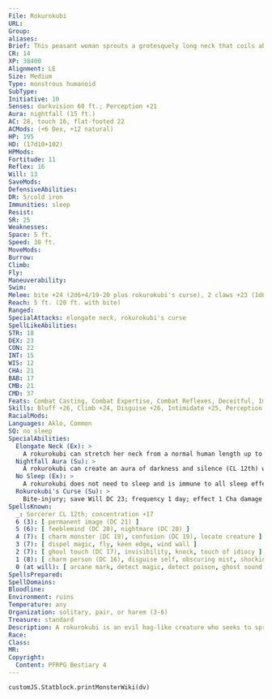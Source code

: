 ```yaml
---
File: Rokurokubi
URL: 
Group: 
aliases: 
Brief: This peasant woman sprouts a grotesquely long neck that coils about like a snake, with razor-sharp teeth filling her gaping maw.
CR: 14
XP: 38400
Alignment: LE
Size: Medium
Type: monstrous humanoid
SubType: 
Initiative: 10
Senses: darkvision 60 ft.; Perception +21
Aura: nightfall (15 ft.)
AC: 28, touch 16, flat-footed 22
ACMods: (+6 Dex, +12 natural)
HP: 195
HD: (17d10+102)
HPMods: 
Fortitude: 11
Reflex: 16
Will: 13
SaveMods: 
DefensiveAbilities: 
DR: 5/cold iron
Immunities: sleep
Resist: 
SR: 25
Weaknesses: 
Space: 5 ft.
Speed: 30 ft.
MoveMods: 
Burrow: 
Climb: 
Fly: 
Maneuverability: 
Swim: 
Melee: bite +24 (2d6+4/19-20 plus rokurokubi's curse), 2 claws +23 (1d6+4)
Reach: 5 ft. (20 ft. with bite)
Ranged: 
SpecialAttacks: elongate neck, rokurokubi's curse
SpellLikeAbilities: 
STR: 18
DEX: 23
CON: 22
INT: 15
WIS: 12
CHA: 21
BAB: 17
CMB: 21
CMD: 37
Feats: Combat Casting, Combat Expertise, Combat Reflexes, Deceitful, Improved Critical (bite), Improved Initiative, Iron Will, Weapon Finesse, Weapon Focus (bite)
Skills: Bluff +26, Climb +24, Disguise +26, Intimidate +25, Perception +21, Stealth +26
RacialMods: 
Languages: Aklo, Common
SQ: no sleep
SpecialAbilities:
  Elongate Neck (Ex): >
    A rokurokubi can stretch her neck from a normal human length up to 20 feet, giving her reach with her bite attack and threatening all squares within that range.
  Nightfall Aura (Su): >
    A rokurokubi can create an aura of darkness and silence (CL 12th) with a radius of 15 feet. The rokurokubi is immune to the effects of her aura, and can activate or suppress this ability as a free action. These aura effects can be dispelled as if they were spells.
  No Sleep (Ex): >
    A rokurokubi does not need to sleep and is immune to all sleep effects.
  Rokurokubi's Curse (Su): >
    Bite-injury; save Will DC 23; frequency 1 day; effect 1 Cha damage and permanently silenced after 4 Cha damage. Fully healing the Cha damage cures the silence. The save DC is Charisma-based.  Spells A rokurokubi casts spells as a 12th-level sorcerer.
SpellsKnown:
  _: Sorcerer CL 12th; concentration +17
  6 (3): [ permanent image (DC 21) ]
  5 (6): [ feeblemind (DC 20), nightmare (DC 20) ]
  4 (7): [ charm monster (DC 19), confusion (DC 19), locate creature ]
  3 (7): [ dispel magic, fly, keen edge, wind wall ]
  2 (7): [ ghoul touch (DC 17), invisibility, knock, touch of idiocy ]
  1 (8): [ charm person (DC 16), disguise self, obscuring mist, shocking grasp, sleep (DC 16) ]
  0 (at will): [ arcane mark, detect magic, detect poison, ghost sound (DC 15), mage hand, message, open/close, prestidigitation, read magic ]
SpellsPrepared: 
SpellDomains: 
Bloodline: 
Environment: ruins
Temperature: any
Organization: solitary, pair, or harem (3-6)
Treasure: standard
Description: A rokurokubi is an evil hag-like creature who seeks to spread as much mayhem and despair as possible. Her skin ranges in hue from pale blue to muted green, so to disguise herself she must cover up her flesh with makeup and clothing, and retract her neck so it is no longer than a human's. A rokurokubi can mate with almost any male humanoid, monstrous humanoid, or humanoid-shaped creature. Her offspring is always a rokurokubi. The mate is usually devoured once the rokurokubi tires of his presence.
Race: 
Class: 
MR: 
Copyright:
  Content: PFRPG Bestiary 4
---
```

```dataviewjs
customJS.Statblock.printMonsterWiki(dv)
```
